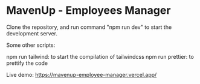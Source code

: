 # MavenUp - Employees Manager

Clone the repository, and run command "npm run dev" to start the development server.

Some other scripts:

npm run tailwind: to start the compilation of tailwindcss
npm run prettier: to prettify the code

Live demo: https://mavenup-employee-manager.vercel.app/